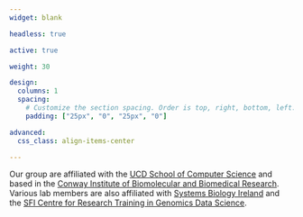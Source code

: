 ```yaml
---
widget: blank

headless: true

active: true

weight: 30

design:
  columns: 1
  spacing:
    # Customize the section spacing. Order is top, right, bottom, left.
    padding: ["25px", "0", "25px", "0"]

advanced:
  css_class: align-items-center

---
```


Our group are affiliated with the [UCD School of Computer Science](https://www.ucd.ie/cs/) and based in the [Conway Institute of Biomolecular and Biomedical Research](https://www.ucd.ie/conway/). Various lab members are also affiliated with [Systems Biology Ireland](https://www.ucd.ie/sbi/) and the [SFI Centre for Research Training in Genomics Data Science](https://genomicsdatascience.ie). 

